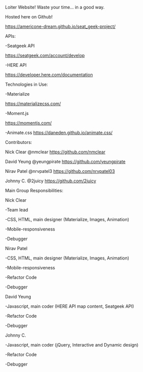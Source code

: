 Loiter Website! Waste your time... in a good way.

Hosted here on Github!

https://americone-dream.github.io/seat_geek-project/



APIs:

-Seatgeek API

https://seatgeek.com/account/develop


-HERE API

https://developer.here.com/documentation

Technologies in Use:

-Materialize

https://materializecss.com/


-Moment.js

https://momentjs.com/

-Animate.css
https://daneden.github.io/animate.css/

Contributors:


Nick Clear
@nmclear
https://github.com/nmclear

David Yeung
@yeungpirate
https://github.com/yeungpirate

Nirav Patel
@nrvpatel3
https://github.com/nrvpatel03

Johnny C.
@2juicy
https://github.com/2juicy



Main Group Responsibilities:


Nick Clear

-Team lead

-CSS, HTML, main designer (Materialize, Images, Animation)

-Mobile-responsiveness

-Debugger



Nirav Patel

-CSS, HTML, main designer (Materialize, Images, Animation)

-Mobile-responsiveness

-Refactor Code

-Debugger



David Yeung

-Javascript, main coder (HERE API map content, Seatgeek API)

-Refactor Code

-Debugger



Johnny C.

-Javascript, main coder (jQuery, Interactive and Dynamic design)

-Refactor Code

-Debugger

